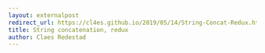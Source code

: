 ```yaml
---
layout: externalpost
redirect_url: https://cl4es.github.io/2019/05/14/String-Concat-Redux.html
title: String concatenation, redux
author: Claes Redestad
---
```

